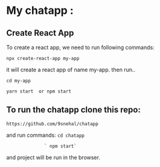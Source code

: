 # My chatapp :

## Create React App

To create a react app, we need to run following commands:

   `npx create-react-app my-app`
 
 it will create a react app of name my-app.
 then run..

   `cd my-app`

   `yarn start  or npm start`


## To run the chatapp clone this repo:

 `https://github.com/9snehal/chatapp`

 and run commands: `cd chatapp`

                  ` npm start`

 and project will be run in the browser.
